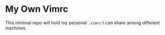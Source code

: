 # My Own Vimrc

This minimal repo will hold my personal `.vimrc` I can share among different
machines.
